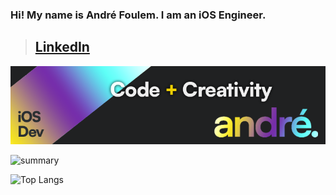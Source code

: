 ### Hi! My name is André Foulem. I am an iOS Engineer.

> ## [LinkedIn](https://www.linkedin.com/in/andr%C3%A9-foulem-845087244/)

![banner](linkedin_header.webp)

![summary](https://github-readme-streak-stats.herokuapp.com/?user=andrefoulem)


![Top Langs](https://github-readme-stats.vercel.app/api/top-langs/?username=andrefoulem&hide_progress=true)
